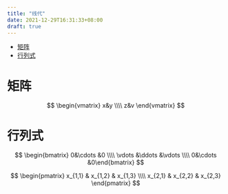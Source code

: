 ```yaml
---
title: "线代"
date: 2021-12-29T16:31:33+08:00
draft: true
---
```


- [矩阵](#矩阵)
- [行列式](#行列式)
<!--more-->
# 矩阵
$$
\begin{vmatrix}
x&y \\\\
z&v
\end{vmatrix}
$$

# 行列式
$$
\begin{bmatrix}
0&\cdots &0 \\\\
\vdots &\ddots &\vdots \\\\
0&\cdots &0\end{bmatrix}
$$

$$
\begin{pmatrix}
    x_{1,1} & x_{1,2} & x_{1,3} \\\\
    x_{2,1} & x_{2,2} & x_{2,3} 
\end{pmatrix}
$$